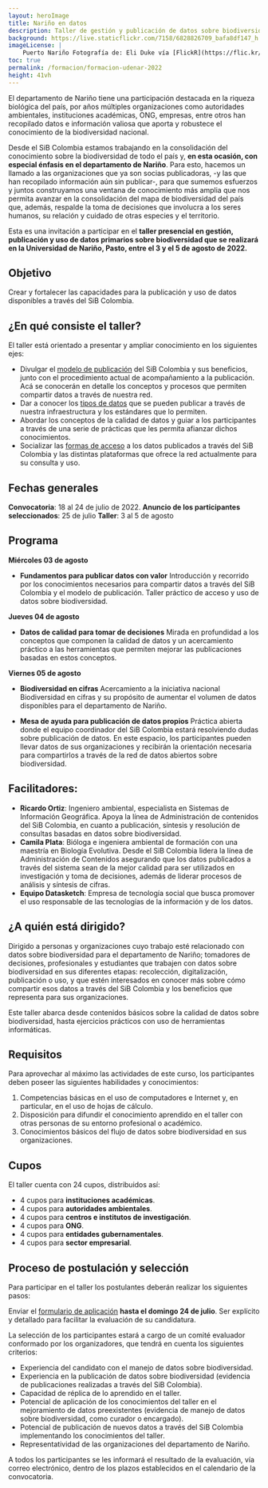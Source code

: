 ```yaml
---
layout: heroImage
title: Nariño en datos
description: Taller de gestión y publicación de datos sobre biodiversidad
background: https://live.staticflickr.com/7158/6828826709_bafa8df147_h.jpg
imageLicense: |
    Puerto Nariño Fotografía de: Eli Duke vía [FlickR](https://flic.kr/p/bprwgx)
toc: true
permalink: /formacion/formacion-udenar-2022
height: 41vh
---
```


El departamento de Nariño tiene una participación destacada en la riqueza biológica del país, por años múltiples organizaciones como autoridades ambientales, instituciones académicas, ONG, empresas, entre otros han recopilado datos e información valiosa que aporta y robustece el conocimiento de la biodiversidad nacional.

Desde el SiB Colombia estamos trabajando en la consolidación del conocimiento sobre la biodiversidad de todo el país y, **en esta ocasión, con especial énfasis en el departamento de Nariño**. Para esto, hacemos un llamado a las organizaciones que ya son socias publicadoras, -y las que han recopilado información aún sin publicar-, para que sumemos esfuerzos y juntos construyamos una ventana de conocimiento más amplia que nos permita avanzar en la consolidación del mapa de biodiversidad del país que, además, respalde la toma de decisiones que involucra a los seres humanos, su relación y cuidado de otras especies y el territorio. 

Esta es una invitación a participar en el **taller presencial en gestión, publicación y uso de datos primarios sobre biodiversidad que se realizará en la Universidad de Nariño, Pasto, entre el 3 y el 5 de agosto de 2022.**

## Objetivo

Crear y fortalecer las capacidades para la publicación y uso de datos disponibles a través del SiB Colombia.

## ¿En qué consiste el taller?

El taller está orientado a presentar y ampliar conocimiento en los siguientes ejes:
* Divulgar el [modelo de publicación](https://biodiversidad.co/compartir/guia-para-publicar/) del SiB Colombia y sus beneficios, junto con  el procedimiento actual de acompañamiento a la publicación. Acá se conocerán en detalle los conceptos y procesos que permiten compartir datos a través de nuestra red.
* Dar a conocer los [tipos de datos](https://biodiversidad.co/compartir/tipos-de-datos/) que se pueden publicar a través de nuestra infraestructura y los estándares que lo permiten.
* Abordar los conceptos de la calidad de datos y guiar a los participantes a través de una serie de prácticas que les permita afianzar dichos conocimientos.
* Socializar las [formas de acceso](https://biodiversidad.co/consultar) a los datos publicados a través del SiB Colombia y las distintas plataformas que ofrece la red actualmente para su consulta y uso. 

## Fechas generales

**Convocatoria**: 18 al 24 de julio de 2022.
**Anuncio de los participantes seleccionados**: 25 de julio
**Taller**: 3 al 5 de agosto


## Programa

**Miércoles 03 de agosto**
- **Fundamentos para publicar datos con valor**
  Introducción y recorrido por los conocimientos necesarios para compartir datos a través del SiB Colombia y el modelo de publicación. Taller práctico de acceso y uso de datos sobre biodiversidad.


**Jueves 04 de agosto**
- **Datos de calidad para tomar de decisiones**
  Mirada en profundidad a los conceptos que componen la calidad de datos y un acercamiento práctico a las herramientas que permiten mejorar las publicaciones basadas en estos conceptos.


**Viernes 05 de agosto**
- **Biodiversidad en cifras**
  Acercamiento a la iniciativa nacional Biodiversidad en cifras y su propósito de aumentar el volumen de datos disponibles para el departamento de Nariño.


- **Mesa de ayuda para publicación de datos propios**
  Práctica abierta donde el equipo coordinador del SiB Colombia estará resolviendo dudas sobre publicación de datos. En este espacio, los participantes pueden llevar datos de sus organizaciones y recibirán la orientación necesaria para compartirlos a través de la red de datos abiertos sobre biodiversidad.


## Facilitadores:

- **Ricardo Ortiz**: Ingeniero ambiental, especialista en Sistemas de Información Geográfica. Apoya la línea de Administración de contenidos del SiB Colombia, en cuanto a publicación, síntesis y resolución de consultas basadas en datos sobre biodiversidad.
- **Camila Plata**: Bióloga e ingeniera ambiental de formación con una maestría en Biología Evolutiva. Desde el SiB Colombia lidera la línea de Administración de Contenidos asegurando que los datos publicados a través del sistema sean de la mejor calidad para ser utilizados en investigación y toma de decisiones, además de liderar procesos de análisis y síntesis de cifras.
- **Equipo Datasketch**: Empresa de tecnología social que busca promover el uso responsable de las tecnologías de la información y de los datos.


## ¿A quién está dirigido?
Dirigido a personas y organizaciones cuyo trabajo esté relacionado con datos sobre biodiversidad para el departamento de Nariño; tomadores de decisiones, profesionales y estudiantes que trabajen con datos sobre biodiversidad en sus diferentes etapas: recolección, digitalización, publicación o uso, y que estén interesados en conocer más sobre cómo compartir esos datos a través del SiB Colombia y los beneficios que representa para sus organizaciones.

Este taller abarca desde contenidos básicos sobre la calidad de datos sobre biodiversidad, hasta ejercicios prácticos con uso de herramientas informáticas.


## Requisitos

Para aprovechar al máximo las actividades de este curso, los participantes deben poseer las siguientes habilidades y conocimientos:

1. Competencias básicas en el uso de computadores e Internet y, en particular, en el uso de hojas de cálculo.
2. Disposición para difundir el conocimiento aprendido en el taller con otras personas de su entorno profesional o académico.
3. Conocimientos básicos del flujo de datos sobre biodiversidad en sus organizaciones.

## Cupos
El taller cuenta con 24 cupos, distribuidos así:

- 4 cupos para **instituciones académicas**. 
- 4 cupos para **autoridades ambientales**.
- 4 cupos para **centros e institutos de investigación**.
- 4 cupos para **ONG**.
- 4 cupos para **entidades gubernamentales**.
- 4 cupos para **sector empresarial**.

## Proceso de postulación y selección

Para participar en el taller los postulantes deberán realizar los siguientes pasos:

Enviar el [formulario de aplicación](https://docs.google.com/forms/d/e/1FAIpQLSfzv9efLE65Uf_GDye03w094uF5sx-s-21RNZ-jfXEoppaAWg/viewform) **hasta el domingo 24 de julio**. Ser explícito y detallado para facilitar la evaluación de su candidatura.

La selección de los participantes estará a cargo de un comité evaluador conformado por los organizadores, que tendrá en cuenta los siguientes criterios:


- Experiencia del candidato con el manejo de datos sobre biodiversidad.
- Experiencia en la publicación de datos sobre biodiversidad (evidencia de publicaciones realizadas a través del SiB Colombia).
- Capacidad de réplica de lo aprendido en el taller.
- Potencial de aplicación de los conocimientos del taller en el mejoramiento de datos preexistentes (evidencia de manejo de datos sobre biodiversidad, como curador o encargado).
- Potencial de publicación de nuevos datos a través del SiB Colombia implementando los conocimientos del taller.
- Representatividad de las organizaciones del departamento de Nariño.


A todos los participantes se les informará el resultado de la evaluación, vía correo electrónico, dentro de los plazos establecidos en el calendario de la convocatoria.

